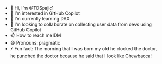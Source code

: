 - 👋 Hi, I’m @TDSpajic1
- 👀 I’m interested in GitHub Copilot
- 🌱 I’m currently learning DAX
- 💞️ I’m looking to collaborate on collecting user data from devs using GitHub Copilot
- 📫 How to reach me DM
- 😄 Pronouns: pragmatic
- ⚡ Fun fact: The morning that I was born my old he clocked the doctor, he punched the doctor because he said that I look like Chewbacca!

<!---
TDSpajic1/TDSpajic1 is a ✨ special ✨ repository because its `README.md` (this file) appears on your GitHub profile.
You can click the Preview link to take a look at your changes.
--->
